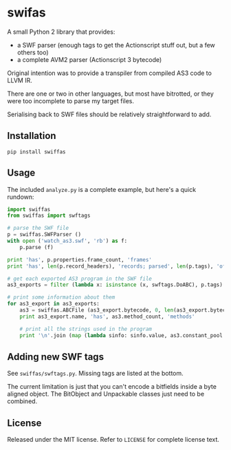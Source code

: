 # swifas

A small Python 2 library that provides:

* a SWF parser (enough tags to get the Actionscript stuff out, but a few others too)
* a complete AVM2 parser (Actionscript 3 bytecode)

Original intention was to provide a transpiler from compiled AS3 code to LLVM IR. 

There are one or two in other languages, but most have bitrotted, or they were too incomplete to parse my target files.

Serialising back to SWF files should be relatively straightforward to add.

## Installation

    pip install swiffas

## Usage

The included `analyze.py` is a complete example, but here's a quick rundown:

```python
import swiffas
from swiffas import swftags

# parse the SWF file
p = swiffas.SWFParser ()
with open ('watch_as3.swf', 'rb') as f:
    p.parse (f)

print 'has', p.properties.frame_count, 'frames'
print 'has', len(p.record_headers), 'records; parsed', len(p.tags), 'of them'

# get each exported AS3 program in the SWF file
as3_exports = filter (lambda x: isinstance (x, swftags.DoABC), p.tags)

# print some information about them
for as3_export in as3_exports:
    as3 = swiffas.ABCFile (as3_export.bytecode, 0, len(as3_export.bytecode))
    print as3_export.name, 'has', as3.method_count, 'methods'

    # print all the strings used in the program
    print '\n'.join (map (lambda sinfo: sinfo.value, as3.constant_pool.strings))
```

## Adding new SWF tags

See `swiffas/swftags.py`. Missing tags are listed at the bottom. 

The current limitation is just that you can't encode a bitfields inside a byte aligned object. The BitObject and Unpackable classes just need to be combined.

## License 

Released under the MIT license. Refer to `LICENSE` for complete license text.